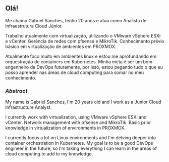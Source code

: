 ## Olá!

Me chamo Gabriel Sanches, tenho 20 anos e atuo como Analista de Infraestrutura Cloud Júnior.

Trabalho atualmente com virtualização, utilizando o VMware vSphere ESXi e vCenter. Gerência de redes com pfsense e MikroTik. Conhecimento prévio básico em virtualização de ambientes em PROXMOX.

Atualmente foco muito em ambientes linux e estou me aprofundando em orquestração de containers em Kubernetes. Minha meta é ser um bom engenheiro de DevOps futuramente, por isso, estou pegando tudo o que eu posso aprender nas áreas de cloud computing para somar no meu conhecimento.

### ***Abstract***

My name is Gabriel Sanches, I'm 20 years old and I work as a Junior Cloud Infrastructure Analyst.

I currently work with virtualization, using VMware vSphere ESXi and vCenter. Network management with pfsense and MikroTik. Basic prior knowledge in virtualization of environments in PROXMOX.

I currently focus a lot on Linux environments and I'm delving deeper into container orchestration in Kubernetes. My goal is to be a good DevOps engineer in the future, so I'm taking everything I can learn in the areas of cloud computing to add to my knowledge.
